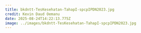 ```yaml
---
title: bkdntt-TesKesehatan-TahapI-spcpIPDN2023.jpg
credit: Kevin Daud Oemanu
date: 2025-08-24T14:22:13.775Z
image: ../images/bkdntt-TesKesehatan-TahapI-spcpIPDN2023.jpg
---
```


